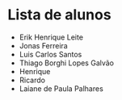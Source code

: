 # Lista de alunos
- Erik Henrique Leite
- Jonas Ferreira
- Luis Carlos Santos
- Thiago Borghi Lopes Galvão
- Henrique
- Ricardo
- Laiane de Paula Palhares
